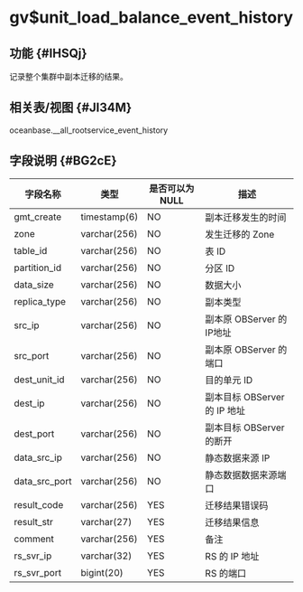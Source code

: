 gv$unit_load_balance_event_history 
=======================================================



功能 {#IHSQj}
-----------

记录整个集群中副本迁移的结果。

相关表/视图 {#JI34M}
---------------

oceanbase.__all_rootservice_event_history

字段说明 {#BG2cE}
-------------



|   **字段名称**    |    **类型**    | **是否可以为 NULL** |        **描述**         |
|---------------|--------------|----------------|-----------------------|
| gmt_create    | timestamp(6) | NO             | 副本迁移发生的时间             |
| zone          | varchar(256) | NO             | 发生迁移的 Zone            |
| table_id      | varchar(256) | NO             | 表 ID                  |
| partition_id  | varchar(256) | NO             | 分区 ID                 |
| data_size     | varchar(256) | NO             | 数据大小                  |
| replica_type  | varchar(256) | NO             | 副本类型                  |
| src_ip        | varchar(256) | NO             | 副本原 OBServer 的IP地址    |
| src_port      | varchar(256) | NO             | 副本原 OBServer 的端口      |
| dest_unit_id  | varchar(256) | NO             | 目的单元 ID               |
| dest_ip       | varchar(256) | NO             | 副本目标 OBServer 的 IP 地址 |
| dest_port     | varchar(256) | NO             | 副本目标 OBServer 的断开     |
| data_src_ip   | varchar(256) | NO             | 静态数据来源 IP             |
| data_src_port | varchar(256) | NO             | 静态数据数据来源端口            |
| result_code   | varchar(256) | YES            | 迁移结果错误码               |
| result_str    | varchar(27)  | YES            | 迁移结果信息                |
| comment       | varchar(256) | YES            | 备注                    |
| rs_svr_ip     | varchar(32)  | YES            | RS 的 IP 地址            |
| rs_svr_port   | bigint(20)   | YES            | RS 的端口                |


